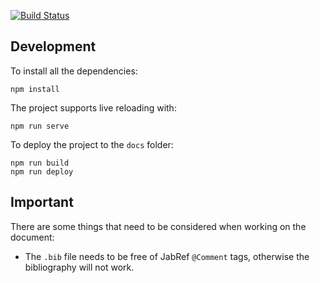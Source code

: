 [![Build Status](https://travis-ci.com/grtlr/visual-exploration-gaussian-processes.svg?token=M7qsxhpGdq7xqyuVznBq&branch=master)](https://travis-ci.com/grtlr/visual-exploration-gaussian-processes)

## Development

To install all the dependencies:

    npm install

The project supports live reloading with:

    npm run serve

To deploy the project to the `docs` folder:

    npm run build
    npm run deploy

## Important

There are some things that need to be considered when working on the document:

* The `.bib` file needs to be free of JabRef `@Comment` tags, otherwise the bibliography will not work.

